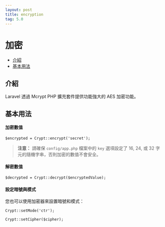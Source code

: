 ```yaml
---
layout: post
title: encryption
tag: 5.0
---
```

# 加密

- [介紹](#introduction)
- [基本用法](#basic-usage)

<a name="introduction"></a>
## 介紹

Laravel 透過 Mcrypt PHP 擴充套件提供功能強大的 AES 加密功能。

<a name="basic-usage"></a>
## 基本用法

#### 加密數值

	$encrypted = Crypt::encrypt('secret');

> **注意：** 請確保 `config/app.php` 檔案中的 `key` 選項設定了 16, 24, 或 32 字元的隨機字串，否則加密的數值不會安全。

#### 解密數值

	$decrypted = Crypt::decrypt($encryptedValue);

#### 設定暗號與模式

您也可以使用加密器來設置暗號和模式：

	Crypt::setMode('ctr');

	Crypt::setCipher($cipher);
